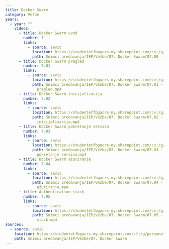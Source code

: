 ```yaml
---
title: Docker Swarm
category: Vežbe
years:
  - year: ""
    videos:
      - title: Docker Swarm uvod
        number: 7
        links:
          - source: savic
            location: https://studentetfbgacrs-my.sharepoint.com/:v:/g/personal/sa190595d_student_etf_bg_ac_rs/Eb5iX9u-Nw5ApAw9yYkXxQwB9_MyWyq5SDwpw02ydXgEIQ
            path: Snimci predavanja/IEP/Vežbe/07. Docker Swarm/07.00 - Docker Swarm uvod.mp4
      - title: Docker Swarm pregled
        number: 7.01
        links:
          - source: savic
            location: https://studentetfbgacrs-my.sharepoint.com/:v:/g/personal/sa190595d_student_etf_bg_ac_rs/EavbgMaJ1d1Bl-0P2crTgzsBD9AMGazo7TP8phf_3BHDFg
            path: Snimci predavanja/IEP/Vežbe/07. Docker Swarm/07.01 - Docker Swarm
              pregled.mp4
      - title: Docker Swarm inicijalizacija
        number: 7.02
        links:
          - source: savic
            location: https://studentetfbgacrs-my.sharepoint.com/:v:/g/personal/sa190595d_student_etf_bg_ac_rs/EToKKoPwIdtEoBwTpYQKEkkBgezq5ptJcLtZ5TQ-lO_fLQ
            path: Snimci predavanja/IEP/Vežbe/07. Docker Swarm/07.02 - Docker Swarm
              inicijalizacija.mp4
      - title: Docker Swarm pokretanje servisa
        number: 7.03
        links:
          - source: savic
            location: https://studentetfbgacrs-my.sharepoint.com/:v:/g/personal/sa190595d_student_etf_bg_ac_rs/EUe-NCBl2YpGoWaMXJ_l834BWWfKmyM46Flw9QPjDXh7Zw
            path: Snimci predavanja/IEP/Vežbe/07. Docker Swarm/07.03 - Docker Swarm
              pokretanje servisa.mp4
      - title: Docker Swarm ažuriranje
        number: 7.04
        links:
          - source: savic
            location: https://studentetfbgacrs-my.sharepoint.com/:v:/g/personal/sa190595d_student_etf_bg_ac_rs/EVZQMF70l-lMnBhkqn8NIBABGMh273wijTsefBFaUscYYQ
            path: Snimci predavanja/IEP/Vežbe/07. Docker Swarm/07.04 - Docker Swarm
              ažuriranje.mp4
      - title: Authentication stack
        number: 7.05
        links:
          - source: savic
            location: https://studentetfbgacrs-my.sharepoint.com/:v:/g/personal/sa190595d_student_etf_bg_ac_rs/EdMmZo904qFLseu7ptR1g7EB3_BAYMNbRH160HOnmjUshA
            path: Snimci predavanja/IEP/Vežbe/07. Docker Swarm/07.05 - Authentication
              stack.mp4
sources:
  - source: savic
    location: https://studentetfbgacrs-my.sharepoint.com/:f:/g/personal/sa190595d_student_etf_bg_ac_rs/EvAZ6rpwgkBJio7LYtKkwDkB9VV6bphQYDg2bHydDL4Hqg
    path: Snimci predavanja/IEP/Vežbe/07. Docker Swarm
---
```



